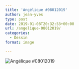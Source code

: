 ```yaml
---
title: 'Angélique #08012019'
author: jean-yves
type: post
date: 2019-01-08T20:32:53+00:00
url: /angelique-08012019/
categories:
  - Dessin
format: image

---
```

![Angélique #08012019](./img_0049.jpg)